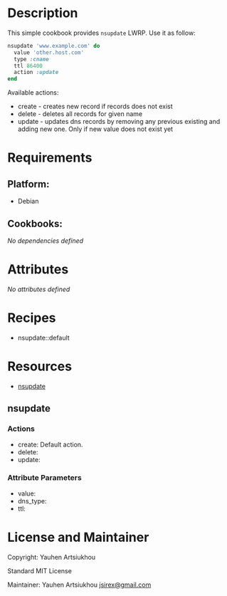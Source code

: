 # Description

This simple cookbook provides `nsupdate` LWRP.
Use it as follow:

```ruby
nsupdate 'www.example.com' do
  value 'other.host.com'
  type :cname
  ttl 86400
  action :update
end
```

Available actions:
* create - creates new record if records does not exist
* delete - deletes all records for given name
* update - updates dns records by removing any previous existing and adding new one. Only if new value does not exist yet


# Requirements

## Platform:

* Debian

## Cookbooks:

*No dependencies defined*

# Attributes

*No attributes defined*

# Recipes

* nsupdate::default

# Resources

* [nsupdate](#nsupdate)

## nsupdate

### Actions

- create:  Default action.
- delete:
- update:

### Attribute Parameters

- value:
- dns_type:
- ttl:

# License and Maintainer

Copyright: Yauhen Artsiukhou

Standard MIT License

Maintainer: Yauhen Artsiukhou <jsirex@gmail.com>
